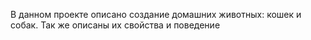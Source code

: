 В данном проекте описано создание домашних животных: кошек и собак. Так же описаны их свойства и поведение